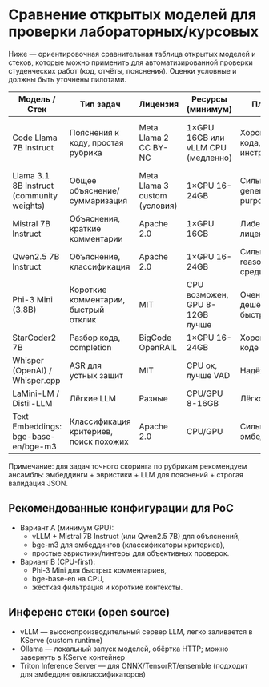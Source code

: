 # Сравнение открытых моделей для проверки лабораторных/курсовых

Ниже — ориентировочная сравнительная таблица открытых моделей и стеков, которые можно применить для автоматизированной проверки студенческих работ (код, отчёты, пояснения). Оценки условные и должны быть уточнены пилотами.

| Модель / Стек | Тип задач | Лицензия | Ресурсы (минимум) | Плюсы | Минусы | Примечания |
|---|---|---|---|---|---|---|
| Code Llama 7B Instruct | Пояснения к коду, простая рубрика | Meta Llama 2 CC BY-NC | 1×GPU 16GB или vLLM CPU (медленно) | Хорош для кода, инструктаж | Неготов для сложной аргументации, лицензия non-commercial | Для академ. некоммерч. ок; проверьте политику вуза |
| Llama 3.1 8B Instruct (community weights) | Общее объяснение/суммаризация | Meta Llama 3 custom (условия) | 1×GPU 16-24GB | Сильный general-purpose | Может галлюцинировать | Нужны строгие схемы output |
| Mistral 7B Instruct | Объяснения, краткие комментарии | Apache 2.0 | 1×GPU 16GB | Либеральная лицензия | Слабее на сложных задачах | Хороший baseline |
| Qwen2.5 7B Instruct | Объяснение, классификация | Apache 2.0 | 1×GPU 16-24GB | Сильный на reasoning среди 7B | Требует тонкой настройки | Поддержка в vLLM хорошая |
| Phi-3 Mini (3.8B) | Короткие комментарии, быстрый отклик | MIT | CPU возможен, GPU 8-12GB лучше | Очень дешёвый/быстрый | Ограниченная глубина | Как rule-assist / sanity-check |
| StarCoder2 7B | Разбор кода, completion | BigCode OpenRAIL | 1×GPU 16-24GB | Хорош на коде | Не instr-tuned | Нужна донастройка |
| Whisper (OpenAI) / Whisper.cpp | ASR для устных защит | MIT | CPU ок, лучше VAD | Надёжен | Не про текст/код | Вспомогательная модель |
| LaMini-LM / Distil-LLM | Лёгкие LLM | Разные | CPU/GPU 8-16GB | Лёгкость | Меньше качество | Как fallback |
| Text Embeddings: bge-base-en/bge-m3 | Классификация критериев, поиск похожих | Apache 2.0 | CPU/GPU | Сильные эмбеддинги | Нужен свой классификатор | Для similarity/классификаторов |

Примечание: для задач точного скоринга по рубрикам рекомендуем ансамбль: эмбеддинги + эвристики + LLM для пояснений + строгая валидация JSON.

## Рекомендованные конфигурации для PoC

- Вариант A (минимум GPU):
  - vLLM + Mistral 7B Instruct (или Qwen2.5 7B) для объяснений,
  - bge-m3 для эмбеддингов (классификаторы критериев),
  - простые эвристики/линтеры для объективных проверок.
- Вариант B (CPU-first):
  - Phi-3 Mini для быстрых комментариев,
  - bge-base-en на CPU,
  - жёсткая фильтрация и короткие контексты.

## Инференс стеки (open source)

- vLLM — высокопроизводительный сервер LLM, легко заливается в KServe (custom runtime)
- Ollama — локальный запуск моделей, обёртка HTTP; можно завернуть в KServe контейнер
- Triton Inference Server — для ONNX/TensorRT/ensemble (подходит для эмбеддингов/классификаторов)

